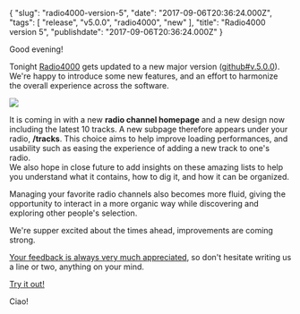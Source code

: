 {
    "slug": "radio4000-version-5",
    "date": "2017-09-06T20:36:24.000Z",
    "tags": [
        "release",
        "v5.0.0",
        "radio4000",
        "new"
    ],
    "title": "Radio4000 version 5",
    "publishdate": "2017-09-06T20:36:24.000Z"
}

Good evening!

Tonight [Radio4000](https://radio4000.com/) gets updated to a new major
version
([github\#v.5.0.0](https://github.com/internet4000/radio4000/tree/production)).
We're happy to introduce some new features, and an effort to harmonize
the overall experience across the software.

![](/images/tumblr_inline_ovvl27jgma1qcamag_1280.jpg)

It is coming in with a new **radio channel homepage** and a new design
now including the latest 10 tracks. A new subpage therefore appears
under your radio, **/tracks**. This choice aims to help improve loading
performances, and usability such as easing the experience of adding a
new track to one's radio.\
We also hope in close future to add insights on these amazing lists to
help you understand what it contains, how to dig it, and how it can be
organized.

Managing your favorite radio channels also becomes more fluid, giving
the opportunity to interact in a more organic way while discovering and
exploring other people's selection.

We're supper excited about the times ahead, improvements are coming
strong.

[Your feedback is always very much
appreciated](https://radio4000.com/feedback), so don't hesitate writing
us a line or two, anything on your mind.

[Try it out!](https://radio4000.com/good-time-radio)

Ciao!

